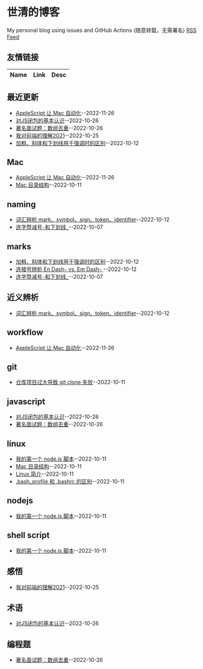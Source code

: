 # 世清的博客
My personal blog using issues and GitHub Actions (随意转载，无需署名)
[RSS Feed](https://raw.githubusercontent.com/yeshiqing/Blog/master/feed.xml)
## 友情链接
| Name | Link | Desc | 
 | ---- | ---- | ---- |
## 最近更新
- [AppleScript 让 Mac 自动化](https://github.com/yeshiqing/Blog/issues/13)--2022-11-26
- [对JS闭包的基本认识](https://github.com/yeshiqing/Blog/issues/12)--2022-10-26
- [著名面试题：数组去重](https://github.com/yeshiqing/Blog/issues/11)--2022-10-26
- [我对前端的理解2021](https://github.com/yeshiqing/Blog/issues/10)--2022-10-25
- [加粗、斜体和下划线用于强调时的区别](https://github.com/yeshiqing/Blog/issues/9)--2022-10-12
## Mac
- [AppleScript 让 Mac 自动化](https://github.com/yeshiqing/Blog/issues/13)--2022-11-26
- [Mac 目录结构](https://github.com/yeshiqing/Blog/issues/4)--2022-10-11
## naming
- [词汇辨析 mark、symbol、sign、token、identifier](https://github.com/yeshiqing/Blog/issues/7)--2022-10-12
- [连字暨减号`-`和下划线`_`](https://github.com/yeshiqing/Blog/issues/1)--2022-10-07
## marks
- [加粗、斜体和下划线用于强调时的区别](https://github.com/yeshiqing/Blog/issues/9)--2022-10-12
- [连接号辨析 En Dash`–` vs. Em Dash`—` ](https://github.com/yeshiqing/Blog/issues/8)--2022-10-12
- [连字暨减号`-`和下划线`_`](https://github.com/yeshiqing/Blog/issues/1)--2022-10-07
## 近义辨析
- [词汇辨析 mark、symbol、sign、token、identifier](https://github.com/yeshiqing/Blog/issues/7)--2022-10-12
## workflow
- [AppleScript 让 Mac 自动化](https://github.com/yeshiqing/Blog/issues/13)--2022-11-26
## git
- [仓库项目过大导致 git clone 失败](https://github.com/yeshiqing/Blog/issues/6)--2022-10-11
## javascript
- [对JS闭包的基本认识](https://github.com/yeshiqing/Blog/issues/12)--2022-10-26
- [著名面试题：数组去重](https://github.com/yeshiqing/Blog/issues/11)--2022-10-26
## linux
- [我的第一个 node.js 脚本](https://github.com/yeshiqing/Blog/issues/5)--2022-10-11
- [Mac 目录结构](https://github.com/yeshiqing/Blog/issues/4)--2022-10-11
- [Linux 简介](https://github.com/yeshiqing/Blog/issues/3)--2022-10-11
- [.bash_profile 和 .bashrc 的区别](https://github.com/yeshiqing/Blog/issues/2)--2022-10-11
## nodejs
- [我的第一个 node.js 脚本](https://github.com/yeshiqing/Blog/issues/5)--2022-10-11
## shell script
- [我的第一个 node.js 脚本](https://github.com/yeshiqing/Blog/issues/5)--2022-10-11
## 感悟
- [我对前端的理解2021](https://github.com/yeshiqing/Blog/issues/10)--2022-10-25
## 术语
- [对JS闭包的基本认识](https://github.com/yeshiqing/Blog/issues/12)--2022-10-26
## 编程题
- [著名面试题：数组去重](https://github.com/yeshiqing/Blog/issues/11)--2022-10-26
